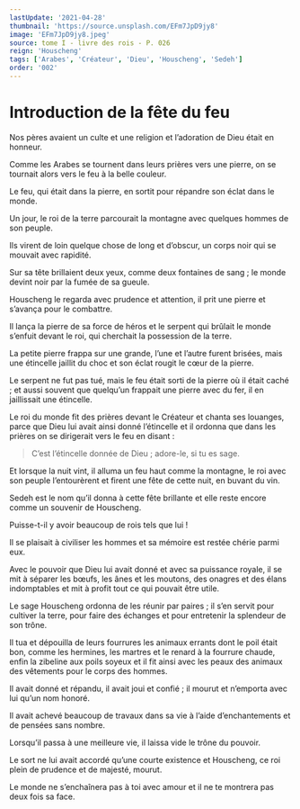 ```yaml
---
lastUpdate: '2021-04-28'
thumbnail: 'https://source.unsplash.com/EFm7JpD9jy8'
image: 'EFm7JpD9jy8.jpeg'
source: tome I - livre des rois - P. 026
reign: 'Houscheng'
tags: ['Arabes', 'Créateur', 'Dieu', 'Houscheng', 'Sedeh']
order: '002'
---
```


# Introduction de la fête du feu

Nos pères avaient un culte et une religion et l’adoration de Dieu était en honneur.

Comme les Arabes se tournent dans leurs prières vers une pierre, on se tournait alors vers le feu à la belle couleur.

Le feu, qui était dans la pierre, en sortit pour répandre son éclat dans le monde.

Un jour, le roi de la terre parcourait la montagne avec quelques hommes de son peuple.

Ils virent de loin quelque chose de long et d’obscur, un corps noir qui se mouvait avec rapidité.

Sur sa tête brillaient deux yeux, comme deux fontaines de sang ; le monde devint noir par la fumée de sa gueule.

Houscheng le regarda avec prudence et attention, il prit une pierre et s’avança pour le combattre.

Il lança la pierre de sa force de héros et le serpent qui brûlait le monde s’enfuit devant le roi, qui cherchait la possession de la terre.

La petite pierre frappa sur une grande, l’une et l’autre furent brisées, mais une étincelle jaillit du choc et son éclat rougit le cœur de la pierre.

Le serpent ne fut pas tué, mais le feu était sorti de la pierre où il était caché ; et aussi souvent que quelqu’un frappait une pierre avec du fer, il en jaillissait une étincelle.

Le roi du monde fit des prières devant le Créateur et chanta ses louanges, parce que Dieu lui avait ainsi donné l’étincelle et il ordonna que dans les prières on se dirigerait vers le feu en disant :

> C’est l’étincelle donnée de Dieu ; adore-le, si tu es sage.

Et lorsque la nuit vint, il alluma un feu haut comme la montagne, le roi avec son peuple l’entourèrent et firent une fête de cette nuit, en buvant du vin.

Sedeh est le nom qu’il donna à cette fête brillante et elle reste encore comme un souvenir de Houscheng.

Puisse-t-il y avoir beaucoup de rois tels que lui !

Il se plaisait à civiliser les hommes et sa mémoire est restée chérie parmi eux.

Avec le pouvoir que Dieu lui avait donné et avec sa puissance royale, il se mit à séparer les bœufs, les ânes et les moutons, des onagres et des élans indomptables et mit à profit tout ce qui pouvait être utile.

Le sage Houscheng ordonna de les réunir par paires ; il s’en servit pour cultiver la terre, pour faire des échanges et pour entretenir la splendeur de son trône.

Il tua et dépouilla de leurs fourrures les animaux errants dont le poil était bon, comme les hermines, les martres et le renard à la fourrure chaude, enfin la zibeline aux poils soyeux et il fit ainsi avec les peaux des animaux des vêtements pour le corps des hommes.

Il avait donné et répandu, il avait joui et confié ; il mourut et n’emporta avec lui qu’un nom honoré.

Il avait achevé beaucoup de travaux dans sa vie à l’aide d’enchantements et de pensées sans nombre.

Lorsqu’il passa à une meilleure vie, il laissa vide le trône du pouvoir.

Le sort ne lui avait accordé qu’une courte existence et Houscheng, ce roi plein de prudence et de majesté, mourut.

Le monde ne s’enchaînera pas à toi avec amour et il ne te montrera pas deux fois sa face.
